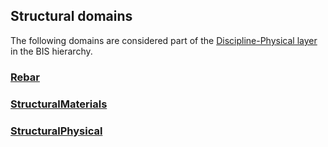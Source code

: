 ## Structural domains

The following domains are considered part of the [Discipline-Physical layer](../../fundamentals/intro/bis-organization.md) in the BIS hierarchy.

### [Rebar](../Rebar.ecschema.md)

### [StructuralMaterials](../StructuralMaterials.ecschema.md)

### [StructuralPhysical](../StructuralPhysical.ecschema.md)
